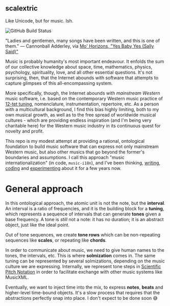 scalextric
----------

Like Unicode, but for music. Ish.

![GitHub Build Status](https://github.com/infojunkie/scalextric/workflows/Test/badge.svg)

"Ladies and gentlemen, many songs have been written, and this is one of them." — Cannonball Adderley, via [Mo' Horizons, "Yes Baby Yes (Sally Said)"](https://www.youtube.com/watch?v=fhnTkj0GQUE)

Music is probably humanity's most important endeavour. It enfolds the sum of our collective knowledge about space, time, mathematics, physics, psychology, spirituality, love, and all other essential questions. It's not surprising, then, that the Internet abounds with software that attempts to capture glimpses of this all-encompassing system.

More specifically, though, the Internet abounds with _mainstream Western_ music software, i.e. based on the contemporary Western music practice of [12-tet tuning](https://en.wikipedia.org/wiki/12_equal_temperament), nomenclature, instrumentation, repertoire, etc. As a person with a multicultural background, I find this bias highly limiting, both to my own musical growth, as well as to the free spread of worldwide musical cultures - which are providing endless inspiration (and I'm being very charitable here) for the Western music industry in its continuous quest for novelty and profit.

This repo is my modest attempt at providing a rational, ontological foundation to build music software that can express not only mainstream Western music, but also other musics that go beyond the former's boundaries and assumptions. I call this approach "music internationalization" (in code, `music-i18n`), and I've been thinking, [writing](https://blog.karimratib.me/2018/01/05/music-l10n.html), [coding](https://github.com/users/infojunkie/projects/3) and [experimenting](https://musescore.com/user/55682/sets/2178286) about it for a few years now.

# General approach

In this ontological approach, the atomic unit is not the note, but the **interval**. An interval is a ratio of frequencies, and it is the building block for a **tuning**, which represents a sequence of intervals that can generate **tones** given a base frequency. A tone is _still_ not a note: it has no duration; it is an abstract object, just like the ideal point.

Out of tone sequences, we create **tone rows** which can be non-repeating sequences like **scales**, or repeating like **chords**.

In order to communicate about music, we need to give human names to the tones, the intervals, etc. This is where **solmization** comes in. The same tuning can be represented by several solmizations, depending on the music culture we are expressing. Internally, we represent tone steps in [Scientific Pitch Notation](https://en.wikipedia.org/wiki/Scientific_pitch_notation) in order to facilitate exchange with other music systems like MusicXML.

Eventually, we want to inject time into the mix, to express **notes**, **beats** and higher-level time-bound objects. It's a slow process that requires that the abstractions perfectly snap into place. I don't expect to be done soon :sweat_smile:
